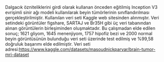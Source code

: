 Dalgacık özniteliklerini girdi olarak kullanan önceden eğitilmiş Inception V3 evrişimli sinir ağı modeli kullanılarak beyin tümörlerinin sınıflandırılması gerçekleştirilmiştir. 
Kullanılan veri seti Kaggle web sitesinden alınmıştır. Veri setindeki görüntüler figshare, SARTAJ ve Br35H gibi üç veri tabanından alınan görüntülerin birleşiminden oluşmaktadır. Bu çalışmadan elde edilen sonuç; 1621 gliyom, 1645 menenjiyom, 1757 hipofiz bezi ve 2000 normal beyin görüntüsünün bulunduğu veri seti üzerinde test edilmiş ve %99,58 doğruluk başarımı elde edilmiştir. Veri seti adresi:https://www.kaggle.com/datasets/masoudnickparvar/brain-tumor-mri-dataset
